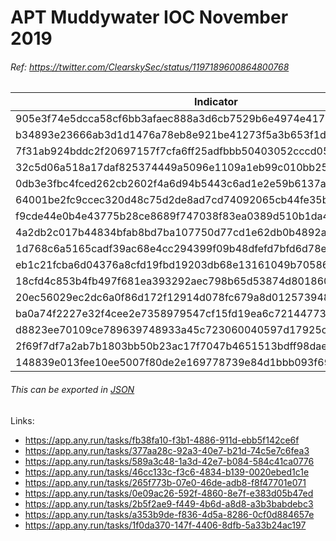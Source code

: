 <h1>APT Muddywater IOC November 2019</h1>
<h6>Ref: <a href="https://twitter.com/ClearskySec/status/1197189600864800768">https://twitter.com/ClearskySec/status/1197189600864800768</a></h6>

|Indicator|Description|
| ------------- |:-------------:|
|905e3f74e5dcca58cf6bb3afaec888a3d6cb7529b6e4974e417b2c8392929148|Report.xls|
|b34893e23666ab3d1d1476a78eb8e921be41273f5a3b653f1d425801278be39b|Report-1544.xls|
|7f31ab924bddc2f20697157f7cfa6ff25adfbbb50403052cccd05dc0e9faabc4|Trafficking Report.xls|
|32c5d06a518a17daf825374449a5096e1109a1eb99c010bb2524b9b0ed6e3114|Trafficking Report.xls|
|0db3e3fbc4fced262cb2602f4a6d94b5443c6ad1e2e59b6137ad3c1cc0520b75|office.zip|
|64001be2fc9ccec320d48c75d2de8ad7cd74092065cb44fe35b38624d4493df0|srv-specification.xls|
|f9cde44e0b4e43775b28ce8689f747038f83ea0389d510b1da41e63392f3a269|srv-specification.xls|
|4a2db2c017b44834bfab8bd7ba107750d77cd1e62db0b4892ab3c053b2d64fae|MalWare(5).xls|
|1d768c6a5165cadf39ac68e4cc294399f09b48dfefd7bfd6d78e75ad882cd3f1|MalWare(7).xls|
|eb1c21fcba6d04376a8cfd19fbd19203db68e13161049b70586ff509dc6e2175|NeedDedicatedServer.xls|
|18cfd4c853b4fb497f681ea393292aec798b65d53874d8018604068c30db5f41|NeedDedicatedServer.xls|
|20ec56029ec2dc6a0f86d172f12914d078fc679a8d01257394864413d01d7eda|NeedDedicatedServer.xls|
|ba0a74f2227e32f4cee2e7358979547cf15fd19ea6c72144773f087621bdb4b4|f9cde44e0b4e43775b28ce8689f747038f83ea0389d510b1da41e63392f3a269.xls|
|d8823ee70109ce789639748933a45c723060040597d17925cb605ad8f7f85a14|export.xls|
|2f69f7df7a2ab7b1803bb50b23ac17f7047b4651513bdff98dae5adee492c98f|srv-specification.xls|
|148839e013fee10ee5007f80de2e169778739e84d1bbb093f69b56060ceef73f|NeedDedicatedServer.xls|

<h6>This can be exported in <a href="https://raw.githubusercontent.com/StrangerealIntel/DailyIOC/master/20-11-19/JSON/APT-MuddywaterNov2019.json">JSON</a></h6>

<p>Links:</p>
<ul>
<li>
<a href="https://app.any.run/tasks/fb38fa10-f3b1-4886-911d-ebb5f142ce6f">https://app.any.run/tasks/fb38fa10-f3b1-4886-911d-ebb5f142ce6f</a>
</li>
<li>
<a href="https://app.any.run/tasks/377aa28c-92a3-40e7-b21d-74c5e7c6fea3">https://app.any.run/tasks/377aa28c-92a3-40e7-b21d-74c5e7c6fea3</a>
</li>
<li>
<a href="https://app.any.run/tasks/589a3c48-1a3d-42e7-b084-584c41ca0776">https://app.any.run/tasks/589a3c48-1a3d-42e7-b084-584c41ca0776</a>
</li>
<li>
<a href="https://app.any.run/tasks/46cc133c-f3c6-4834-b139-0020ebed1c1ef">https://app.any.run/tasks/46cc133c-f3c6-4834-b139-0020ebed1c1e</a>
</li>
<li>
<a href="https://app.any.run/tasks/265f773b-07e0-46de-adb8-f8f47701e071">https://app.any.run/tasks/265f773b-07e0-46de-adb8-f8f47701e071</a>
</li>
<li>
<a href="https://app.any.run/tasks/0e09ac26-592f-4860-8e7f-e383d05b47ed">https://app.any.run/tasks/0e09ac26-592f-4860-8e7f-e383d05b47ed</a>
</li>
<li>
<a href="https://app.any.run/tasks/2b5f2ae9-f449-4b6d-a8d8-a3b3babdebc3">https://app.any.run/tasks/2b5f2ae9-f449-4b6d-a8d8-a3b3babdebc3</a>
</li>
<li>
<a href="https://app.any.run/tasks/a353b9de-f836-4d5a-8286-0cf0d884657e">https://app.any.run/tasks/a353b9de-f836-4d5a-8286-0cf0d884657e</a>
</li>
<li>
<a href="https://app.any.run/tasks/1f0da370-147f-4406-8dfb-5a33b24ac197">https://app.any.run/tasks/1f0da370-147f-4406-8dfb-5a33b24ac197</a>
</li>
</ul>


